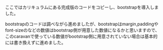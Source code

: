 ここではカリキュラムにある完成版のコードをコピーし、bootstrapを導入しました。  

bootstrapのコードは調べながら進めましたが、bootstrapはmargin,paddingやfont-sizeのなどの数値はbootstrap側が用意した数値になるかと思いますので、このcaravanで使っている数値がbootstrap側に用意されていない場合は基本的には書き換えずに進めました。  
